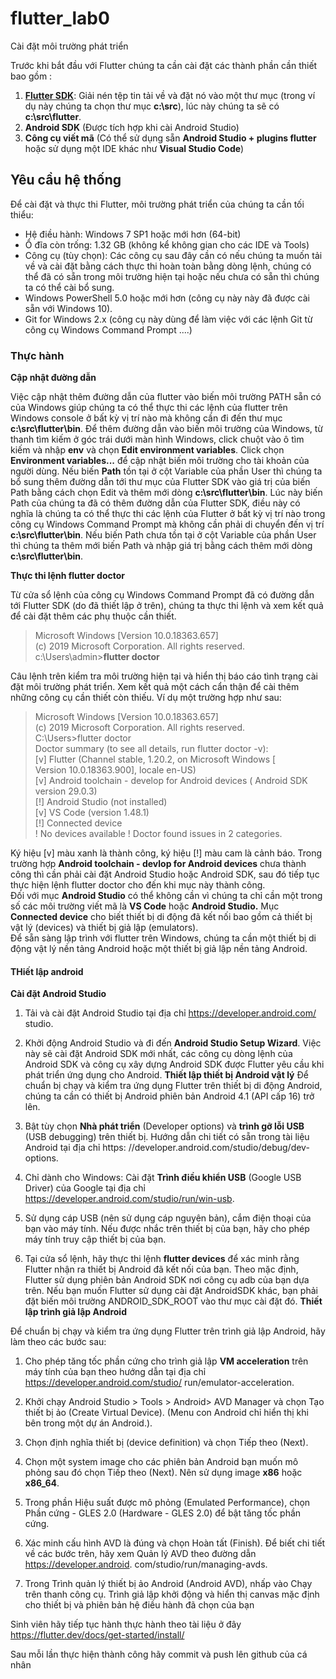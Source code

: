 # flutter_lab0
Cài đặt môi trường phát triển

Trước khi bắt đầu với Flutter chúng ta cần cài đặt các thành phần cần thiết bao gồm :
1. [**Flutter SDK**](https://flutter.dev): Giải nén tệp tin tải về và đặt nó vào một thư mục (trong ví dụ này chúng ta chọn thư
mục **c:\src**), lúc này chúng ta sẽ có **c:\src\flutter**.
2. **Android SDK** (Được tích hợp khi cài Android Studio)
3. **Công cụ viết mã** (Có thể sử dụng sẵn **Android Studio + plugins flutter** hoặc sử dụng một IDE khác như **Visual Studio Code**)
## Yêu cầu hệ thống
Để cài đặt và thực thi Flutter, môi trường phát triển của chúng ta cần tối thiểu:
* Hệ điều hành: Windows 7 SP1 hoặc mới hơn (64-bit)
* Ổ đĩa còn trống: 1.32 GB (không kể không gian cho các IDE và Tools)
* Công cụ (tùy chọn): Các công cụ sau đây cần có nếu chúng ta muốn tải về và cài đặt bằng cách thực thi hoàn toàn bằng dòng lệnh, chúng có thể đã có sẵn trong môi trường hiện tại hoặc nếu chưa có sẵn thì chúng ta có thể cài bổ sung.
* Windows PowerShell 5.0 hoặc mới hơn (công cụ này này đã được cài sẵn với Windows 10).
* Git for Windows 2.x (công cụ này dùng để làm việc với các lệnh Git từ công cụ Windows Command Prompt ....)
### Thực hành
**Cập nhật đường dẫn**

  Việc cập nhật thêm đường dẫn của flutter vào biến môi trường PATH sẵn có của Windows
giúp chúng ta có thể thực thi các lệnh của flutter trên Windows console ở bất kỳ vị trí nào mà
không cần đi đến thư mục **c:\src\flutter\bin**. Để thêm đường dẫn vào biến môi trường của
Windows, từ thanh tìm kiếm ở góc trái dưới màn hình Windows, click chuột vào ô tìm kiếm
và nhập **env** và chọn **Edit environment variables**. Click chọn **Environment variables...** để
cập nhật biến môi trường cho tài khoản của người dùng.
  Nếu biến **Path** tồn tại ở cột Variable của phần User thì chúng ta bổ sung thêm đường dẫn tới
thư mục của Flutter SDK vào giá trị của biến Path bằng cách chọn Edit và thêm mới dòng
**c:\src\flutter\bin**. Lúc này biến Path của chúng ta đã có thêm đường dẫn của Flutter SDK,
điều này có nghĩa là chúng ta có thể thực thi các lệnh của Flutter ở bất kỳ vị trí nào trong công
cụ Windows Command Prompt mà không cần phải di chuyển đến vị trí **c:\src\flutter\bin**.
Nếu biến Path chưa tồn tại ở cột Variable của phần User thì chúng ta thêm mới biến Path và
nhập giá trị bằng cách thêm mới dòng **c:\src\flutter\bin**.

**Thực thi lệnh flutter doctor**

  Từ cửa sổ lệnh của công cụ Windows Command Prompt đã có đường dẫn tới Flutter SDK
(do đã thiết lập ở trên), chúng ta thực thi lệnh và xem kết quả để cài đặt thêm các phụ thuộc
cần thiết.

> Microsoft Windows [Version 10.0.18363.657]  
 (c) 2019 Microsoft Corporation. All rights reserved.  
 c:\Users\admin>**flutter doctor**  
 
 Câu lệnh trên kiểm tra môi trường hiện tại và hiển thị báo cáo tình trạng cài đặt môi trường
phát triển. Xem kết quả một cách cẩn thận để cài thêm những công cụ cần thiết còn thiếu.
Ví dụ một trường hợp như sau:

> Microsoft Windows [Version 10.0.18363.657]  
 (c) 2019 Microsoft Corporation. All rights reserved.  
 C:\Users>flutter doctor  
   Doctor summary (to see all details, run flutter doctor -v):  
 [v] Flutter (Channel stable, 1.20.2, on Microsoft Windows [  
  Version 10.0.18363.900], locale en-US)  
 [v] Android toolchain - develop for Android devices (
  Android SDK version 29.0.3)  
 [!] Android Studio (not installed)  
 [v] VS Code (version 1.48.1)  
 [!] Connected device  
   ! No devices available
 ! Doctor found issues in 2 categories.
 
 Ký hiệu [v] màu xanh là thành công, ký hiệu [!] màu cam là cảnh báo. Trong trường hợp
**Android toolchain - devlop for Android devices** chưa thành công thì cần phải cài đặt
Android Studio hoặc Android SDK, sau đó tiếp tục thực hiện lệnh flutter doctor cho
đến khi mục này thành công.  
  Đối với mục **Android Studio** có thể không cần vì chúng ta chỉ cần một trong số các môi
trường viết mã là **VS Code** hoặc **Android Studio.**
  Mục **Connected device** cho biết thiết bị di động đã kết nối bao gồm cả thiết bị vật lý (devices)
và thiết bị giả lập (emulators).  
  Để sẵn sàng lập trình với flutter trên Windows, chúng ta cần một thiết bị di động vật lý nền
tảng Android hoặc một thiết bị giả lập nền tảng Android.

#### THiết lập android

**Cài đặt Android Studio**
1. Tải và cài đặt Android Studio tại địa chỉ https://developer.android.com/
studio.

2. Khởi động Android Studio và đi đến **Android Studio Setup Wizard**. Việc này sẽ cài
đặt Android SDK mới nhất, các công cụ dòng lệnh của Android SDK và công cụ xây
dựng Android SDK được Flutter yêu cầu khi phát triển ứng dụng cho Android.
**Thiết lập thiết bị Android vật lý**
Để chuẩn bị chạy và kiểm tra ứng dụng Flutter trên thiết bị di động Android, chúng ta cần có
thiết bị Android phiên bản Android 4.1 (API cấp 16) trở lên.
1. Bật tùy chọn **Nhà phát triển** (Developer options) và **trình gỡ lỗi USB** (USB debugging)
trên thiết bị. Hướng dẫn chi tiết có sẵn trong tài liệu Android tại địa chỉ https:
//developer.android.com/studio/debug/dev-options.

2. Chỉ dành cho Windows: Cài đặt **Trình điều khiển USB** (Google USB Driver) của
Google tại địa chỉ https://developer.android.com/studio/run/win-usb.

3. Sử dụng cáp USB (nên sử dụng cáp nguyên bản), cắm điện thoại của bạn vào máy tính.
Nếu được nhắc trên thiết bị của bạn, hãy cho phép máy tính truy cập thiết bị của bạn.

4. Tại cửa sổ lệnh, hãy thực thi lệnh **flutter devices** để xác minh rằng Flutter nhận ra
thiết bị Android đã kết nối của bạn. Theo mặc định, Flutter sử dụng phiên bản Android
SDK nơi công cụ adb của bạn dựa trên. Nếu bạn muốn Flutter sử dụng cài đặt AndroidSDK khác, bạn phải đặt biến môi trường ANDROID_SDK_ROOT vào thư mục cài đặt
đó.
**Thiết lập trình giả lập Android**

  Để chuẩn bị chạy và kiểm tra ứng dụng Flutter trên trình giả lập Android, hãy làm theo các
bước sau:
1. Cho phép tăng tốc phần cứng cho trình giả lập **VM acceleration** trên máy tính của
bạn theo hướng dẫn tại địa chỉ https://developer.android.com/studio/
run/emulator-acceleration.

2. Khởi chạy Android Studio > Tools > Android> AVD Manager và chọn Tạo thiết bị
ảo (Create Virtual Device). (Menu con Android chỉ hiển thị khi bên trong một dự án
Android.).

3. Chọn định nghĩa thiết bị (device definition) và chọn Tiếp theo (Next).

4. Chọn một system image cho các phiên bản Android bạn muốn mô phỏng sau đó chọn
Tiếp theo (Next). Nên sử dụng image **x86** hoặc **x86_64**.

5. Trong phần Hiệu suất được mô phỏng (Emulated Performance), chọn Phần cứng -
GLES 2.0 (Hardware - GLES 2.0) để bật tăng tốc phần cứng.

6. Xác minh cấu hình AVD là đúng và chọn Hoàn tất (Finish). Để biết chi tiết về các bước
trên, hãy xem Quản lý AVD theo đường dẫn https://developer.android.
com/studio/run/managing-avds.

7. Trong Trình quản lý thiết bị ảo Android (Android AVD), nhấp vào Chạy trên thanh
công cụ. Trình giả lập khởi động và hiển thị canvas mặc định cho thiết bị và phiên bản
hệ điều hành đã chọn của bạn

Sinh viên hãy tiếp tục hành thực hành theo tài liệu ở đây  https://flutter.dev/docs/get-started/install/

Sau mỗi lần thực hiện thành công hãy commit và push lên github của cá nhân
